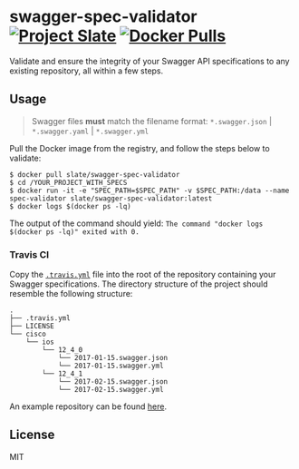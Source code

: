 # swagger-spec-validator [![Project Slate](https://img.shields.io/badge/Project-Slate-3e3e3e.svg?style=flat-square)](https://github.com/slate-io) [![Docker Pulls](https://img.shields.io/docker/pulls/slate/swagger-spec-validator.svg?style=flat-square)](https://hub.docker.com/r/slate/swagger-spec-validator/)

Validate and ensure the integrity of your Swagger API specifications to any existing repository, all within a few steps.

## Usage

> Swagger files **must** match the filename format: `*.swagger.json` |  `*.swagger.yaml` |  `*.swagger.yml` 

Pull the Docker image from the registry, and follow the steps below to validate:

```
$ docker pull slate/swagger-spec-validator
$ cd /YOUR_PROJECT_WITH_SPECS
$ docker run -it -e "SPEC_PATH=$SPEC_PATH" -v $SPEC_PATH:/data --name spec-validator slate/swagger-spec-validator:latest
$ docker logs $(docker ps -lq)
```


The output of the command should yield: `The command "docker logs $(docker ps -lq)" exited with 0.`

### Travis CI

Copy the [`.travis.yml`](https://github.com/slate-io/swagger-spec-validator/blob/master/.travis.yml) file into the root of the repository containing your Swagger specifications. The directory structure of the project should resemble the following structure:

```
.
├── .travis.yml
├── LICENSE
└── cisco
    └── ios
        └── 12_4_0
            └── 2017-01-15.swagger.json
            └── 2017-01-15.swagger.yml
        └── 12_4_1
            └── 2017-02-15.swagger.json
            └── 2017-02-15.swagger.yml
```

An example repository can be found [here](https://github.com/slate-io/specifications).

## License

MIT
